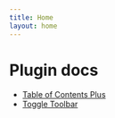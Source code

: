 ```yaml
---
title: Home
layout: home
---
```


# Plugin docs

* [Table of Contents Plus](tocplus.html)
* [Toggle Toolbar](tt.html)
